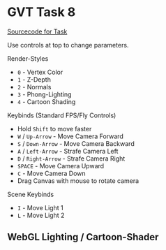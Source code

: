 
<script type="text/javascript" src="gl-matrix.js"></script>
<script type="text/javascript" src="dat.gui.min.js"></script>

# GVT Task 8
[Sourcecode for Task](https://raw.githubusercontent.com/hendrikp/scratchpad/gh-pages/gvt/gvt8.md)

Use controls at top to change parameters.

Render-Styles
* `0` - Vertex Color
* `1` - Z-Depth
* `2` - Normals
* `3` - Phong-Lighting
* `4` - Cartoon Shading

Keybinds (Standard FPS/Fly Controls)
* Hold `Shift` to move faster
* `W` / `Up-Arrow` - Move Camera Forward
* `S` / `Down-Arrow` - Move Camera Backward
* `A` / `Left-Arrow` - Strafe Camera Left
* `D` / `Right-Arrow` - Strafe Camera Right
* `SPACE` - Move Camera Upward
* `C` - Move Camera Down
* Drag Canvas with mouse to rotate camera

Scene Keybinds
* `I` - Move Light 1
* `L` - Move Light 2

## WebGL Lighting / Cartoon-Shader
<canvas id="wgl" width="768" height="768" style="outline: grey 2px solid;"></canvas>

<script id="wgl_vertex" type="nojs">
attribute vec4 pos;
attribute vec3 normal;
attribute vec4 col;

varying vec4 vPosition;
varying vec4 vColor;
varying vec3 vNormal;

uniform mat4 projection;

uniform mat4 modelview;
uniform mat4 camera;
uniform mat4 modelmatrix;

uniform mat3 normalmatrix;

void main()
{
  vColor = col;

  // gl_Position = projection * camera * modelmatrix * pos; // use precalulate modelview now.. (as needed for normalmatrix too)
  vPosition = modelview * pos;
  gl_Position = projection * vPosition;

  vNormal = normalize(normalmatrix * normal);
}
</script>

<script id="wgl_fragment" type="nojs">
precision mediump float;

varying vec4 vPosition;
varying vec4 vColor;
varying vec3 vNormal;

uniform int renderStyle;

// Material // Task 8 Phong
struct PhongMaterial
{
  vec3 ka;
  vec3 kd;
  vec3 ks;
  float ke; 
};
uniform PhongMaterial material;

const int MAX_LIGHTS = 2;
struct Light
{
  bool active;
  vec3 position;
  vec3 color;
};

uniform vec3 ambientLight;
uniform Light light[MAX_LIGHTS];

uniform vec2 cameraZ; // z-depth (task 7)

// Phong illumination for single light source, no ambient light. (BEL-3)
vec3 phong(vec3 p, vec3 n, vec3 v, Light l)
{
  vec3 L = l.color;

  vec3 s = normalize(l.position - p);
  vec3 r = reflect(-s, n);

  float sn = max( dot(s,n), 0.0);
  float rv = max( dot(r,v), 0.0);
      
  vec3 diffuse = material.kd * L * sn;
              
  vec3 specular = material.ks * L * pow(rv, material.ke);

  return diffuse + specular;			
}

// add all phong lights additive and ambient light
vec3 phong(vec3 p, vec3 n, vec3 v)
{
  // ambient light
  vec3 result = material.ka * ambientLight;

  // light from sources
  for (int i=0; i < MAX_LIGHTS; i++)
  {
    if (light[i].active)
    {
      result += phong(p, n, v, light[i]);
    }
  }
  return result;
}

// z-depth (task 7)
float transformZ(float z)
{
  float inv = 2.0 * cameraZ[0];
  float difZ = cameraZ[1] + cameraZ[0] - z * (cameraZ[1] - cameraZ[0]);
  return inv / difZ;
}

void main()
{
  if (renderStyle == 1)
  {
    // z-depth (task 7)
    gl_FragColor = vec4(vec3(transformZ(gl_FragCoord.z)), 1.0);
  }
  else if (renderStyle == 2)
  {
    // normals (debug)
    gl_FragColor = vec4((vNormal*0.5)+0.5, 1.0);
  }
  else if (renderStyle == 3)
  {
    // phong (task 8)
    gl_FragColor = vec4( phong(vPosition.xyz, normalize(vNormal), normalize(-vPosition.xyz)), 1.0);
  }
  else
  {
    // vertex color
    gl_FragColor = vColor;
  }
}
</script>

<script>

// Use DAT GUI
var gui = new dat.GUI();
var context;
var start = undefined;
var tTotal = 0.0;
var renderContinous = true;
function renderContext(timestamp)
{
  var elapsed = 0.0;
  const minFrametime = 1/60; // max 60fps
  const maxFrametime = 1/10; // min 10fps
  if (timestamp)
  {
    if (start === undefined)
    {
      start = timestamp;
    }

    elapsed = (timestamp - start) / 1000; // we want elapsed time in seconds
    if (elapsed < minFrametime)
    {
      elapsed = minFrametime;
    }
    else if(elapsed > maxFrametime)
    {
      elapsed = maxFrametime;
    }
    tTotal += elapsed;
  }

  if( context.render(elapsed, tTotal) )
  {
    requestFrame(renderContext);
  }
}

function requestFrame(requester)
{
  if (renderContinous && requester === renderContext)
  {
    window.requestAnimationFrame(renderContext);
  }
  else if(!renderContinous && requester !== renderContext)
  {
    window.requestAnimationFrame(renderContext);
  }
}

// Use glMatrix
const {mat4, mat3, vec3, quat} = glMatrix;

// resize helper from https://webgl2fundamentals.org/webgl/resources/webgl-utils.js
function resizeCanvasToDisplaySize(canvas, multiplier) {
  multiplier = multiplier || 1;
  const width  = canvas.clientWidth  * multiplier | 0;
  const height = canvas.clientHeight * multiplier | 0;
  if (canvas.width !== width ||  canvas.height !== height) {
      canvas.width  = width;
      canvas.height = height;
      return true;
  }
  return false;
}
  
// Compile shader
var _shaders = [];
function getShader(gl, type, id)
{
  var source = document.getElementById(id).text;
  var shader = gl.createShader(type);
  gl.shaderSource(shader, source);
  gl.compileShader(shader);

  if (!gl.getShaderParameter(shader, gl.COMPILE_STATUS))
  {
    console.log(gl.getShaderInfoLog(shader));
  }
  else
  {
    _shaders.push(shader);
    return shader;
  }
}

// link program
function initProgram(gl)
{
  var program = gl.createProgram();
  
  _shaders.forEach(element => gl.attachShader(program, element));
  
  gl.linkProgram(program);

  if (!gl.getProgramParameter(program, gl.LINK_STATUS))
  {
    console.log(gl.getProgramInfoLog(program));
  }
  else
  {
    return program;
  }
}

// color conversion for gradient (based on: https://axonflux.com/handy-rgb-to-hsl-and-rgb-to-hsv-color-model-c)
function hsl2rgb(h, s, l)
{
    var r, g, b;

    if(s == 0)
    {
        r = g = b = l; // achromatic
    }
    else
    {
        function hue2rgb(p, q, t)
        {
            if(t < 0) t += 1;
            if(t > 1) t -= 1;
            if(t < 1/6) return p + (q - p) * 6 * t;
            if(t < 1/2) return q;
            if(t < 2/3) return p + (q - p) * (2/3 - t) * 6;
            return p;
        }

        var q = l < 0.5 ? l * (1 + s) : l + s - l * s;
        var p = 2 * l - q;
        r = hue2rgb(p, q, h + 1/3);
        g = hue2rgb(p, q, h);
        b = hue2rgb(p, q, h - 1/3);
    }

    return [r,g,b];
}

// generate data
function generateSpiral( params )
{
  const {a, b, angleScale, rotations} = params;
  //a - space offset
  //b - space angle per rotation factor
  //angleScale - angle scale per point
  //rotations - rotations

  var positions = [];
  var indices = [];
  var colors = [];
  var shape = { m: {v: positions, i: indices, c: colors}, params: params, modelmatrix: glMatrix.mat4.create() };

  // generate data (spiral)
  var pi2 = 2 * Math.PI;
  
  var pointsPerRotation = Math.ceil( pi2 / angleScale );
  var pointsTotal = Math.ceil( rotations * pointsPerRotation );
  var origins = pointsTotal - pointsPerRotation; // one less rotation
  var pointsPerRotation2 = 2*pointsPerRotation;
  var fadeOut = (rotations*0.45)*pointsPerRotation;
  
  for (var i = 0; i < pointsTotal; ++i)
  {
    var angle = i * angleScale;
    var rotation = angle / pi2;
    
    var radius = a + b * rotation * rotation;

    positions.push( radius * Math.cos(angle), radius * Math.sin(angle), 0.5*radius*Math.sin(5*(angle)) );
    
    var progressRotation = (i % (pointsPerRotation+1)) / pointsPerRotation;
    var gradientHue = progressRotation;
    var saturation = i / pointsTotal;
    var light = 1.0;
    
    var nearEnd = pointsTotal - i - fadeOut;
    if (nearEnd < 0)
    {
      light += nearEnd/fadeOut;
    }
    
    var nearStart = i - fadeOut
    if (nearStart < 0)
    {
      light += nearStart/fadeOut;
    }

    // hsv based gradient
    var c = hsl2rgb(gradientHue, saturation, light);
    colors.push(c[0], c[1], c[2], 1);
    
    // still generate triangles?
    if (i < origins)
    {
      // fully filled
      indices.push( i, i+pointsPerRotation, i+1);
      indices.push( i, i+pointsPerRotation-1, i+pointsPerRotation);
    }
  }
  
  return shape;
}

// generate torus based on http://www.3d-meier.de/tut3/Seite58.html
function generateTorus( params )
{
  const {r, R, Nu, Nv} = params;

  var pi2 = 2 * Math.PI;

  var uMin = 0.0;
  var uMax = pi2;
  var vMin = 0.0;
  var vMax = pi2;
  
  var du = (uMax-uMin)/Nu;
  var dv = (vMax-vMin)/Nv;

  var positions = [];
  var indices = [];
  var colors = [];
  var normals = [];
  var shape = { m: {v: positions, n: normals, i: indices, c: colors}, params: params, modelmatrix: glMatrix.mat4.create() };

  // generate points
  for (var i=0; i<=Nu; i++)
  {
    for (var j=0; j<=Nv; j++)
    {
      var u = uMin + i * du;
      var v = vMin + j * dv;

      positions.push(
        (R + r * Math.cos(v)) * Math.cos(u),
        (R + r * Math.cos(v)) * Math.sin(u),
        r * Math.sin(v)
      );

      normals.push(
        Math.cos(v) * Math.cos(u),
        Math.cos(v) * Math.sin(u),
        Math.sin(v)
      );

      var c = hsl2rgb(j/Nv, 0.5, 0.5);
      colors.push(c[0], c[1], c[2], 1);

      // generate triangles
      if(i < Nu && j < Nv)
      {
        // points - CCW order
        var p = [
          i * (Nv + 1) + j,
          (i + 1) * (Nv + 1) + j,
          (i + 1) * (Nv + 1) + j + 1,
          i * (Nv + 1) + j + 1
        ];

        indices.push( p[0], p[1], p[2] );
        indices.push( p[2], p[3], p[0] );
      }
    }
  }

  return shape;
}

// generate icosphere based on http://blog.andreaskahler.com/2009/06/creating-icosphere-mesh-in-code.html
function generateIcosphere( params )
{
  const {N} = params;

  var t = (1.0 + Math.sqrt(5.0)) * 0.5;

  var vertices = [];
  var positions = [];
  var indices = [];
  var colors = [];
  var normals = [];

  function addVertex(v)
  {
    vec3.normalize(v,v);
    vertices.push(v);
    return vertices.length-1;
  }

  function getMiddlePoint(a, b)
  {
    // center between both points
    var mid = vec3.create();
    vec3.lerp(mid, vertices[a], vertices[b], 0.5);
    vec3.normalize(mid, mid);
    
    // check if not already exists
    for (var i = 0; i < vertices.length; i++)
    {
      if (vec3.equals(mid, vertices[i]))
      {
        return i;
      }
    }

    return addVertex(mid);
	}

  // create 12 vertices of a icosahedron
  addVertex(vec3.fromValues(-1,  t,  0));
  addVertex(vec3.fromValues( 1,  t,  0));
  addVertex(vec3.fromValues(-1, -t,  0));
  addVertex(vec3.fromValues( 1, -t,  0));

  addVertex(vec3.fromValues( 0, -1,  t));
  addVertex(vec3.fromValues( 0,  1,  t));
  addVertex(vec3.fromValues( 0, -1, -t));
  addVertex(vec3.fromValues( 0,  1, -t));

  addVertex(vec3.fromValues( t,  0, -1));
  addVertex(vec3.fromValues( t,  0,  1));
  addVertex(vec3.fromValues(-t,  0, -1));
  addVertex(vec3.fromValues(-t,  0,  1));

  // create 20 triangles of the icosahedron
  indices.push(0, 11, 5);
  indices.push(0, 5, 1);
  indices.push(0, 1, 7);
  indices.push(0, 7, 10);
  indices.push(0, 10, 11);

  // 5 adjacent faces 
  indices.push(1, 5, 9);
  indices.push(5, 11, 4);
  indices.push(11, 10, 2);
  indices.push(10, 7, 6);
  indices.push(7, 1, 8);

  // 5 faces around point 3
  indices.push(3, 9, 4);
  indices.push(3, 4, 2);
  indices.push(3, 2, 6);
  indices.push(3, 6, 8);
  indices.push(3, 8, 9);

  // 5 adjacent faces 
  indices.push(4, 9, 5);
  indices.push(2, 4, 11);
  indices.push(6, 2, 10);
  indices.push(8, 6, 7);
  indices.push(9, 8, 1);

  // refine triangles
  for (var i = 0; i < N; i++)
  {
      var indices2 = [];
      for (var tri = 0; tri < indices.length; tri += 3)
      {
          // replace triangle by 4 triangles
          var a = getMiddlePoint(indices[tri+0], indices[tri+1]);
          var b = getMiddlePoint(indices[tri+1], indices[tri+2]);
          var c = getMiddlePoint(indices[tri+2], indices[tri+0]);

          indices2.push(indices[tri+0], a, c);
          indices2.push(indices[tri+1], b, a);
          indices2.push(indices[tri+2], c, b);
          indices2.push(a, b, c);
      }
      indices = indices2;
  }

  var pi2 = 2*Math.PI;

  // convert vertices to position array
  for (var i=0; i < vertices.length; ++i)
  {
    positions.push(vertices[i][0], vertices[i][1], vertices[i][2]);
    normals.push(vertices[i][0], vertices[i][1], vertices[i][2]); // already normalized

    // coloration
    // looks also ok (front facing hue change)
    //var len = vec3.length(vertices[i]);
    //var hue = Math.abs(vertices[i][0]/len);

    // but this xz angle based hue change is looking better  
    var hue = (Math.PI+Math.atan2(vertices[i][0], vertices[i][2])) / pi2;

    var c = hsl2rgb(hue, 0.7, 0.5);
    
    colors.push(c[0], c[1], c[2], 1);
  }

  var shape = { m: {v: positions, n: normals, i: indices, c: colors}, params: params, modelmatrix: glMatrix.mat4.create() };
  return shape;
}

// generate drop based on http://www.3d-meier.de/tut3/Seite44.html
function generateDrop( params )
{
  const {a, b, Nu, Nv} = params;

  var pi2 = 2 * Math.PI;

  var uMin = 0.0;
  var uMax = Math.PI;
  var vMin = 0.0;
  var vMax = pi2;
  
  var du = (uMax-uMin)/Nu;
  var dv = (vMax-vMin)/Nv;

  var positions = [];
  var indices = [];
  var colors = [];
  var shape = { m: {v: positions, i: indices, c: colors}, params: params, modelmatrix: glMatrix.mat4.create() };

  // generate points
  for (var i=0; i<=Nu; i++)
  {
    for (var j=0; j<=Nv; j++)
    {
      var u = uMin + i * du;
      var v = vMin + j * dv;

      positions.push(
        a * (b - Math.cos(u)) *Math.sin(u) *Math.cos(v),
        a * (b - Math.cos(u)) *Math.sin(u) *Math.sin(v),
        Math.cos(u)
      );

      var c = hsl2rgb(i/Nv, 1-i/Nu, 0.5);
      colors.push(c[0], c[1], c[2], 1);

      // generate triangles
      if(i < Nu && j < Nv)
      {
        // points - CCW order
        var p = [
          i * (Nv + 1) + j,
          (i + 1) * (Nv + 1) + j,
          (i + 1) * (Nv + 1) + j + 1,
          i * (Nv + 1) + j + 1
        ];

        indices.push( p[0], p[1], p[2] );
        indices.push( p[2], p[3], p[0] );
      }
    }
  }

  return shape;
}

// generate a grid for horizon line (better for camera movement)
function generateGrid( params )
{
  const {gridsize, N} = params;

  var Nu = N;
  var Nv = N;

  var uMin = 0.0;
  var uMax = gridsize;
  var vMin = 0.0;
  var vMax = gridsize;
  
  var du = (uMax-uMin)/Nu;
  var dv = (vMax-vMin)/Nv;

  var positions = [];
  var indices = [];
  var colors = [];
  var normals = [];
  var shape = { m: {v: positions, n: normals, i: indices, c: colors}, params: params, modelmatrix: glMatrix.mat4.create() };

  // generate points
  for (var i=0; i<=Nu; i++)
  {
    for (var j=0; j<=Nv; j++)
    {
      var u = uMin + i * du;
      var v = vMin + j * dv;

      positions.push(u,v,0);

      normals.push(0.0, 0.0, 1.0); // z up

      var c = hsl2rgb(i/Nv, 0.5, 0.4);
      colors.push(c[0], c[1], c[2], 1);

      // generate triangles
      if(i < Nu && j < Nv)
      {
        // points - CCW order
        var p = [
          i * (Nv + 1) + j,
          (i + 1) * (Nv + 1) + j,
          (i + 1) * (Nv + 1) + j + 1,
          i * (Nv + 1) + j + 1
        ];

        indices.push( p[0], p[1], p[2] );
        indices.push( p[2], p[3], p[0] );
      }
    }
  }

  return shape;
}

// task 7 basic element
function generatePyramid( params )
{
  var positions = [];
  var indices = [];
  var colors = [];

 var positions = [
    // Front 
    0.0,  1.0,  0.0,
    -1.0, -1.0,  1.0,
    1.0, -1.0,  1.0,
    // Right
    0.0,  1.0,  0.0,
    1.0, -1.0,  1.0,
    1.0, -1.0, -1.0,
    // Back
    0.0,  1.0,  0.0,
    1.0, -1.0, -1.0,
    -1.0, -1.0, -1.0,
    // Left 
    0.0,  1.0,  0.0,
    -1.0, -1.0, -1.0,
    -1.0, -1.0,  1.0
  ];

  for(var i = 0; i < positions.length; i+=3)
  {
    colors.push(0.9, 0, 0, 1); // red
    indices.push( i/3 );
  }

  // bottom CCW
  indices.push( 1+2*3, 1+1*3, 1+0*3);
  indices.push( 1+0*3, 1+3*3, 1+2*3);

  var shape = { m: {v: positions, i: indices, c: colors}, params: params, modelmatrix: glMatrix.mat4.create() };
  return shape;
}

function rad2deg(r)
{
  return r * (180.0/Math.PI);
}

function createPhongMaterial(material) {
  material = material || {};

  // defaults
  material.ka = material.ka || [ 0.3, 0.3, 0.3 ];
  material.kd = material.kd || [ 0.6, 0.6, 0.6 ];
  material.ks = material.ks || [ 0.8, 0.8, 0.8 ];
  material.ke = material.ke || 10.;

  return material;
}

// init context
function initContext(id)
{
  var _canvas = document.getElementById(id);
  var gl = _canvas.getContext("webgl", {antialias: true});

  function cleanBg()
  {
      gl.clearColor(1, 1, 1, 1); // white
      gl.clear(gl.COLOR_BUFFER_BIT | gl.DEPTH_BUFFER_BIT);
  }

  if (gl)
  {
    var vs = getShader(gl, gl.VERTEX_SHADER, "wgl_vertex");
    var fs = getShader(gl, gl.FRAGMENT_SHADER, "wgl_fragment");
    
    var context = {gl: gl, vs: vs, fs: fs, canvas: _canvas};

    var program = initProgram(gl);
    context.program = program;

    // prepare canvas
    gl.useProgram(program);

    // clean + enable depth / features
    cleanBg();

    // Backface culling.
    gl.frontFace(gl.CCW);
    gl.enable(gl.CULL_FACE);
    gl.cullFace(gl.BACK);

    gl.enable(gl.DEPTH_TEST);
    gl.depthFunc(gl.LEQUAL);

    // Polygon offset of rastered Fragments.
    gl.enable(gl.POLYGON_OFFSET_FILL);
    gl.polygonOffset(0.5, 0);

    // prepare viewport
    resizeCanvasToDisplaySize(gl.canvas);
    gl.viewport(0, 0, gl.canvas.width, gl.canvas.height);
  
    // prepare attributes of shaders
    var posAttribute = gl.getAttribLocation(program, "pos");
    context.posAttribute = posAttribute;
    var colAttribute = gl.getAttribLocation(program, "col");
    context.colAttribute = colAttribute;
    var normalAttribute = gl.getAttribLocation(program, "normal");
    context.normalAttribute = normalAttribute;

    // modelmatrix
    var u_modelmatrix = gl.getUniformLocation(program, "modelmatrix");
    context.u_modelmatrix = u_modelmatrix;

    // modelview
    var u_modelview = gl.getUniformLocation(program, "modelview");
    context.u_modelview = u_modelmatrix;

    // normalmatrix
    var u_normalmatrix = gl.getUniformLocation(program, "normalmatrix");
    context.u_normalmatrix = u_normalmatrix;

    // ambient light
    context.u_ambientLight = gl.getUniformLocation(program, "ambientLight");
    context.ambientLight = [0.5, 0.5, 0.5];

    // phong lights
    context.maxLights = 2;
    context.u_light = [];
    context.light = [];
    for (var i = 0; i < context.maxLights; i++)
    {
      context.u_light.push({
        active:   gl.getUniformLocation(program, "light[" + i + "].active"),
        position: gl.getUniformLocation(program, "light[" + i + "].position"),
        color:    gl.getUniformLocation(program, "light[" + i + "].color")
      });
      context.light.push({
        active:   false,
        position: [0, 0, 0],
        color:    [1, 1, 1]
      });
    }

    // material
    context.u_materialKa = gl.getUniformLocation(program, "material.ka");
    context.u_materialKd = gl.getUniformLocation(program, "material.kd");
    context.u_materialKs = gl.getUniformLocation(program, "material.ks");
    context.u_materialKe = gl.getUniformLocation(program, "material.ke");

    // projection
    var u_projection = gl.getUniformLocation(program, "projection");
    context.u_projection = u_projection;
    var projection = mat4.create();
    context.projection = projection;
    var fovy = 0.5; // radians vertical

    var cameraZ = [0.1, 10]; // near, far
    mat4.perspective(projection, fovy, gl.canvas.width / gl.canvas.height, cameraZ[0], cameraZ[1]);
    gl.uniformMatrix4fv(u_projection, false, projection );
    // near, far for Z-depth rendering style
    var u_cameraZ = gl.getUniformLocation(program, "cameraZ");
    gl.uniform2fv(u_cameraZ, cameraZ );

    // render style
    context.renderStyle = 1;
    var u_renderStyle = gl.getUniformLocation(program, "renderStyle");
    context.u_renderStyle = u_renderStyle;

    // camera (used to move with keybinds)
    var camera = mat4.create();
    context.camera = camera;
    var u_camera = gl.getUniformLocation(program, "camera");
    context.u_camera = u_camera;
    var cameraPos = vec3.create();
    context.cameraPos = cameraPos;
    var cameraAngle = [0,0,0];
    context.cameraAngle = cameraAngle;
    var cameraRotation = mat4.create();
    context.cameraRotation = cameraRotation;
    
    function updateCamera()
    {
      // create camera rotation from camera angles
      var rot = quat.create();
      quat.fromEuler(rot, rad2deg(cameraAngle[0]), rad2deg(cameraAngle[1]), rad2deg(cameraAngle[2]));
      mat4.fromQuat(context.cameraRotation, rot);
      mat4.invert(context.cameraRotation, context.cameraRotation);

      // finalize camera (rot+pos)
      mat4.identity(camera);
      mat4.multiply(camera, cameraRotation, camera);
      mat4.translate(camera, camera, cameraPos);
      requestFrame();
    }
    context.updateCamera = updateCamera;
    function resetCamera()
    {
      vec3.set(cameraPos, 0,0,-4); // initial pos

      // rotation
      cameraAngle[0]=0;
      cameraAngle[1]=0;
      cameraAngle[2]=0;
      mat4.identity(cameraRotation);

      updateCamera();
    }
    context.resetCamera = resetCamera;

    // creation of buffers
    function createBuffers(shape)
    {
      // store vertices
      if (shape.m.v)
      {
        console.assert((shape.m.v.length%3) == 0, "[%s] Vertices malformed", shape.params.name );

        shape.m.pBuffer = gl.createBuffer();
        gl.bindBuffer(gl.ARRAY_BUFFER, shape.m.pBuffer);
        gl.bufferData(gl.ARRAY_BUFFER, new Float32Array(shape.m.v), gl.STATIC_DRAW);
      }
      else
      {
        console.assert(false, "[%s] No vertices", shape.params.name);
      }

      // store indices
      if (shape.m.i)
      {
        var indices = shape.m.i;
        console.assert((indices.length%3) == 0, "[%s] Indices %d not triangles", shape.params.name, shape.m.i.length);

        // check out of bound index
        var maxIndex = shape.m.v.length / 3;
        for (var i = 0; i < indices.length; i++)
        {
          console.assert( indices[i] < maxIndex, "[%s] Index %d -> %d not in bounds", shape.params.name, i, indices[i] );
        }

        shape.m.iBuffer = gl.createBuffer();
        gl.bindBuffer(gl.ELEMENT_ARRAY_BUFFER, shape.m.iBuffer);
        gl.bufferData(gl.ELEMENT_ARRAY_BUFFER, new Uint16Array(shape.m.i), gl.STATIC_DRAW);
      }

      // store normals
      if (shape.m.n)
      {        
        console.assert(shape.m.n.length == shape.m.v.length, "[%s] Vertices %d and Normals %d not matching", shape.params.name, shape.m.n.length, shape.m.v.length);

        shape.m.nBuffer = gl.createBuffer();
        gl.bindBuffer(gl.ARRAY_BUFFER, shape.m.nBuffer);
        gl.bufferData(gl.ARRAY_BUFFER, new Float32Array(shape.m.n), gl.STATIC_DRAW);
      }

      // store colors
      if (shape.m.c)
      {        
        console.assert((shape.m.v.length/3) == (shape.m.c.length/4), "[%s] Vertices %d and Colors %d not matching", shape.params.name, shape.m.v.length, shape.m.c.length);

        shape.m.cBuffer = gl.createBuffer();
        gl.bindBuffer(gl.ARRAY_BUFFER, shape.m.cBuffer);
        gl.bufferData(gl.ARRAY_BUFFER, new Float32Array(shape.m.c), gl.STATIC_DRAW);
      }
    }

    /*
    // method to draw line strip
    function drawArrays(shape)
    {
      // if buffer not yet created try (cached)
      if (!shape.m.pBuffer)
      {
        createBuffers(shape);
      }

      // vertices
      if (shape.m.pBuffer)
      {
        gl.bindBuffer(gl.ARRAY_BUFFER, shape.m.pBuffer);
        gl.enableVertexAttribArray(posAttribute);
        gl.vertexAttribPointer(posAttribute, 3, gl.FLOAT, false, 0, 0);
      }

      // position
      gl.uniformMatrix4fv(u_modelmatrix, false, shape.modelmatrix );

      // draw
      gl.drawArrays(gl.LINE_STRIP, 0, shape.m.v.length / 3);
    }
    */

    // method to draw
    function drawElements(shape)
    {
      // if buffer not yet created try (cached)
      if (!shape.m.pBuffer)
      {
        createBuffers(shape);
      }

      // vertices
      if (shape.m.pBuffer)
      {
        gl.bindBuffer(gl.ARRAY_BUFFER, shape.m.pBuffer);
        gl.enableVertexAttribArray(posAttribute);
        gl.vertexAttribPointer(posAttribute, 3, gl.FLOAT, false, 0, 0);
      }

      // normals
      if (shape.m.nBuffer)
      {
        gl.bindBuffer(gl.ARRAY_BUFFER, shape.m.nBuffer);
        gl.enableVertexAttribArray(normalAttribute);
        gl.vertexAttribPointer(normalAttribute, 3, gl.FLOAT, false, 0, 0);
      }

      // colors
      if (shape.m.cBuffer)
      {
        gl.bindBuffer(gl.ARRAY_BUFFER, shape.m.cBuffer);
        gl.enableVertexAttribArray(colAttribute);
        gl.vertexAttribPointer(colAttribute, 4, gl.FLOAT, false, 0, 0);
      }

      // indices
      if (shape.m.iBuffer)
      {
        gl.bindBuffer(gl.ELEMENT_ARRAY_BUFFER, shape.m.iBuffer);
      }

      // position
      gl.uniformMatrix4fv(u_modelmatrix, false, shape.modelmatrix );

      // modelview
      gl.uniformMatrix4fv(u_modelview, false, shape.modelview );

      // normal matrix
      gl.uniformMatrix3fv(u_normalmatrix, false, shape.normalmatrix );

      // phong material
      if (shape.params.mat)
      {
        gl.uniform3fv(context.u_material, shape.params.mat.ka);
        gl.uniform3fv(context.u_material, shape.params.mat.kd);
        gl.uniform3fv(context.u_material, shape.params.mat.ks);
        gl.uniform1f( context.u_material, shape.params.mat.ke);
      }

      // ui options for drawing
      if (shape.params.drawLines == true)
      {
        // draw lines
        gl.drawElements(gl.LINES, shape.m.i.length, gl.UNSIGNED_SHORT, 0);
      }
      else 
      {
        // draw triangles based on indices
        gl.drawElements(gl.TRIANGLES, shape.m.i.length, gl.UNSIGNED_SHORT, 0);
      }
    }

    // generate data
    var scene = {};
    context.scene = scene;

    // update camera dependend matrix
    function updateSceneObjectModelViewMatrix(shape)
    {
      // calculate normal matrix and modelview matrix
      if (!shape.normalmatrix)
      {
        shape.normalmatrix = mat3.create();
        shape.modelview = mat4.create();
      }

      mat4.multiply(shape.modelview, context.camera, shape.modelmatrix);
      mat3.normalFromMat4(shape.normalmatrix, shape.modelview);
    }

    // update model instance dependent matrix
    function updateSceneObjectMatrix(shape)
    {
      // reposition + resize
      mat4.identity(shape.modelmatrix);
      mat4.translate(shape.modelmatrix, shape.modelmatrix, shape.params.pos);
      mat4.scale(shape.modelmatrix, shape.modelmatrix, shape.params.scale);
      mat4.rotateX(shape.modelmatrix, shape.modelmatrix, shape.params.rotate[0]);
      mat4.rotateY(shape.modelmatrix, shape.modelmatrix, shape.params.rotate[1]);
      mat4.rotateZ(shape.modelmatrix, shape.modelmatrix, shape.params.rotate[2]);

      updateSceneObjectModelViewMatrix(shape);
    }

    function createSceneObject(params)
    {
      if (params.name != '')
      {
        if (params.pos === undefined && params.posOrigin !== undefined)
        {
          params.pos = Array.from(params.posOrigin);
        }

        var shape = params.generator(params);

        updateSceneObjectMatrix(shape);
        scene[shape.params.name] = shape; // place into scene

        return shape;
      }
    }

    function duplicateSceneObject(source, params)
    {
      if (params.name != '')
      {
        if (params.pos === undefined && params.posOrigin !== undefined)
        {
          params.pos = Array.from(params.posOrigin);
        }

        var shape = {};
        Object.assign(shape, source);
        shape.params = params;
        shape.params.draw = source.params.draw;

        shape.modelmatrix = glMatrix.mat4.create();

        updateSceneObjectMatrix(shape);
        scene[shape.params.name] = shape; // place into scene

        return shape;
      }
    }

    // grid
    var gridsize = 30;
    var grid = createSceneObject({
      name: 'grid',
      generator: generateGrid,
      pos: [-gridsize*0.5, -1, gridsize*0.5],
      scale: [1, 1, 1],
      rotate: [-Math.PI*0.5, 0, 0.0],
      gridsize: gridsize,
      N: 50,
      drawLines: false,
      draw: drawElements,
      mat: createPhongMaterial(),
    });

    var ui = gui.addFolder('Scene Grid');
    ui.add(grid.params, "gridsize", 1, 100, 1).onChange( function() {
      gridsize = grid.params.gridsize;
      grid.params.pos = [-gridsize*0.5, -1, gridsize*0.5]; // when size changes need to also recenter grid
      createSceneObject(grid.params);
      
      } );
    ui.add(grid.params, "N", 2, 100, 1).onChange( function() { createSceneObject(grid.params); requestFrame();} );
    ui.add(grid.params, "drawLines").onChange( requestFrame );

    // 4.1 + 4.2 procedural shape 1 - torus 
    var torus = createSceneObject({
      name: 'torus',
      generator: generateTorus,
      pos: [0, 0.0, 0.0],
      scale: [0.5, 0.5, 0.5],
      rotate: [0, 0, 0],
      r: 0.1, R: 1.0,
      Nu: 35, Nv: 20,
      drawLines: false,
      draw: drawElements,
      mat: createPhongMaterial(),
    });
    /*
    var ui = gui.addFolder('Torus - 4.1+2');
    ui.add(torus.params, "r", 0, 0.5, 0.0002).onChange( function() { createSceneObject(torus.params); requestFrame(); } );
    ui.add(torus.params, "R", 0, 1, 0.005).onChange( function() { createSceneObject(torus.params); requestFrame(); } );
    ui.add(torus.params, "Nu", 3, 40, 1).onChange( function() { createSceneObject(torus.params); requestFrame(); } );
    ui.add(torus.params, "Nv", 3, 40, 1).onChange( function() { createSceneObject(torus.params); requestFrame(); } );
    ui.add(torus.params, "drawLines").onChange( requestFrame );

    // 4.1 + 4.2 procedural shape 2 - drop
    var drop = createSceneObject({
      name: 'drop',
      generator: generateDrop,
      pos: [0.5, -0.5, 0.0],
      scale: [0.3, 0.3, 0.3],
      rotate: [-Math.PI*0.5, 0, 0.0],
      a: 0.5, b: 1.0,
      Nu: 20, Nv: 20,
      drawLines: false,
      draw: drawElements,
    });
    var ui = gui.addFolder('Drop - 4.1+2');
    ui.add(drop.params, "a", 0, 1, 0.02).onChange( function() { createSceneObject(drop.params); requestFrame();} );
    ui.add(drop.params, "b", 0, 1, 0.02).onChange( function() { createSceneObject(drop.params); requestFrame();} );
    ui.add(drop.params, "Nu", 3, 40, 1).onChange( function() { createSceneObject(drop.params); requestFrame();} );
    ui.add(drop.params, "Nv", 3, 40, 1).onChange( function() { createSceneObject(drop.params); requestFrame();} );
    ui.add(drop.params, "drawLines").onChange( requestFrame );
    
    // 4.3 - custom procedural shape - extended task 3
    var wspiral = createSceneObject({
      name: 'wspiral',
      generator: generateSpiral,
      pos: [-0.5, -0.5, 0.0],
      scale: [0.5, 0.5, 0.5],
      rotate: [0.25, 0.25, 0.0],
      a: 0.003, b: 0.03,
      angleScale: 0.1, rotations: 5,
      drawLines: false,
      draw: drawElements,
    });
    var ui = gui.addFolder('Wobbly Spiral - 4.3 (only frontface)');
    ui.add(wspiral.params, "a", 0, 0.3, 0.0002).onChange( function() { createSceneObject(wspiral.params); requestFrame(); } );
    ui.add(wspiral.params, "b", 0, 0.3, 0.005).onChange( function() { createSceneObject(wspiral.params); requestFrame();} );
    ui.add(wspiral.params, "rotations", 0, 20, 0.3).onChange( function() { createSceneObject(wspiral.params); requestFrame();} );
    ui.add(wspiral.params, "drawLines").onChange( requestFrame );
    */

    // 5 - icosphere
    var sscale = [0.1, 0.1, 0.1];
    var sphere = createSceneObject({
      name: 'sphere',
      generator: generateIcosphere,
      posOrigin: [0, 0.0, 0.0],
      scale: sscale,
      rotate: [0.0, 0.0, 0.0],
      N: 3,
      drawLines: false,
      draw: drawElements,
      mat: createPhongMaterial({kd:[1.,1.,0.]}), // yellow
    });
    /*
    var ui = gui.addFolder('Icosphere - 5');
    ui.add(sphere.params, "N", 0, 4, 1).onChange( function() { createSceneObject(sphere.params); requestFrame();} );
    ui.add(sphere.params, "drawLines").onChange( requestFrame );
    */

    // 6. we need 3 more spheres to animate them
    var sphere2 = duplicateSceneObject(sphere, {
      name: 'sphere2',
      posOrigin: [0, 0.0, 0.0],
      scale: sscale,
      rotate: [0.0, 0.0, 0.0],
      drawLines: false,
      mat: createPhongMaterial({kd:[0.,1.,0.]}), // green
    });
    var sphere3 = duplicateSceneObject(sphere, {
      name: 'sphere3',
      posOrigin: [0, 0.0, 0.0],
      scale: sscale,
      rotate: [0.0, 0.0, 0.0],
      drawLines: false,
      mat: createPhongMaterial({kd:[1.,0.,0.]}), // red
    });
    var sphere4 = duplicateSceneObject(sphere, {
      name: 'sphere4',
      posOrigin: [0, 0.0, 0.0],
      scale: sscale,
      rotate: [0.0, 0.0, 0.0],
      drawLines: false,
      mat: createPhongMaterial({kd:[0.,0.,1.]}), // blue
    });

    // 7. add more interecting shapes for Z-Visualization
    /*
    var pyramid = createSceneObject({
      name: 'pyramid',
      generator: generatePyramid,
      posOrigin: [0, -0.25, 0.0],
      scale: [0.5, 0.25, 0.5],
      rotate: [0.0, 0.0, 0.0],
      drawLines: false,
      draw: drawElements,
    });
    var pyramid2 = duplicateSceneObject(pyramid, {
      name: 'pyramid2',
      posOrigin: [0, 0.25, 0.0],
      scale: [0.5, 0.25, 0.5],
      rotate: [Math.PI, 0 , 0.0],
      drawLines: false,
    });
    */

    var torus2 = duplicateSceneObject(torus, {
      name: 'torus2',
      posOrigin: [0, 0.0, 0.0],
      scale: [1.0, 1.0, 1.0],
      rotate: [0, 0 , 0.0],
      drawLines: false,
      mat: createPhongMaterial(),
    });

    // reset camera gui
    gui.add(context, "resetCamera");

    // task 6 animation speed
    context.animationSpeed = 0.2;
    gui.add(context, "animationSpeed", 0.2, 0.4, 0.01);

    // task 7 z-Depth visualization
    gui.add(context, "renderStyle", 0, 4, 1);

    // based on https://de.wikipedia.org/wiki/Lemniskate_von_Bernoulli
    function infinityRotatePath(shape, speed, tTotal, offset, offset2)
    {
      // restore origin pos (shallow-clone)
      shape.params.pos = Array.from(shape.params.posOrigin);

      // calculate animated position
      var t = offset + speed * (tTotal + offset2);
      var axisScale = 2.0 / (3.0-Math.cos(2.0*t));
      shape.params.pos[0] += axisScale * Math.cos(t);
      shape.params.pos[1] += axisScale * Math.sin(2.0*t) * 0.5;

      shape.params.rotate[2] = Math.PI * t;

      // update matrix
      updateSceneObjectMatrix(shape);
    }

    function infinityRotatePath2(shape, speed, tTotal, offset, offset2)
    {
      // restore origin pos (shallow-clone)
      shape.params.pos = Array.from(shape.params.posOrigin);

      // calculate animated position
      var t = offset + speed * (tTotal + offset2);
      var axisScale = 2.0 / (3.0-Math.cos(2.0*t));
      shape.params.pos[2] += axisScale * Math.cos(t);
      shape.params.pos[1] += axisScale * Math.sin(2.0*t) * 0.5;

      shape.params.rotate[0] = Math.PI * t;

      // update matrix
      updateSceneObjectMatrix(shape);
    }

    function rotateTorus(shape, speed, tTotal, offset, offset2)
    {
      var t = offset + speed * tTotal;
      shape.params.rotate[1] = offset2 + Math.PI * 2 * t;

      // update matrix
      updateSceneObjectMatrix(shape);
    }

    // animation task
    function animate(elapsed, tTotal)
    {
      var speed = context.animationSpeed;

      var s1 = scene['sphere'];
      infinityRotatePath(s1, speed, tTotal, Math.PI*0.5, -1);
      var s2 = scene['sphere2'];
      infinityRotatePath(s2, speed, tTotal, 0, 1);
      var s3 = scene['sphere3'];
      infinityRotatePath2(s3, speed, tTotal, 0, -1);
      var s4 = scene['sphere4'];
      infinityRotatePath2(s4, speed, tTotal, Math.PI*0.5, 1);

      var sceneTorus = scene['torus'];
      rotateTorus(sceneTorus, 0.5 * (speed/Math.PI), tTotal, 0, -Math.PI*0.5 ); 
    }

    // draw task
    context.render = function(elapsed, tTotal)
    {
      animate(elapsed, tTotal);

      cleanBg();

      // update style
      gl.uniform1i(u_renderStyle, context.renderStyle );

      // update camera
      gl.uniformMatrix4fv(u_camera, false, camera );

      // update lights
      if (context.renderStyle >= 3 && context.renderStyle <= 4)
      {
        // ambient
        gl.uniform3fv(program.u_ambientLight, context.ambientLight);

        for (var i = 0; i < context.light; i++)
        {
          gl.uniform1i(program.u_light[i].active, context.light[i].active);

          if (context.light[i].active)
          {
            gl.uniform3fv(prog.u_light[j].position, context.light[i].position); // TODO transform

            gl.uniform3fv(prog.u_light[j].color, context.light[i].color);
          }
        }
      }

      // draw all shapes in scene
      for (shape in scene)
      {
        var s = scene[shape];

        updateSceneObjectModelViewMatrix(s);
        s.params.draw(s);
      }

      return renderContinous; // true for continous animation, false for no update required
    }

    return context;
  }
}

// create context and render once
context = initContext("wgl");
context.resetCamera(); // init camera pos and draw

requestFrame(renderContext); // start continous rendering

// Camera/Key handler
window.onkeydown = function(evt)
{
  var key = evt.which ? evt.which : evt.keyCode;
  var c = String.fromCharCode(key);
  
  var change = 0.01;

  if(evt.shiftKey)
  {
    change *= 3.0;
  }

  var ct = vec3.create();

  if (c == 'W'|| key == 38)
  {
    ct[2]=change;
  }
  else if(c == 'S' || key == 40)
  {
    ct[2]=-change;
  }
  else if(c == 'A' || key == 37)
  {
    ct[0]=change;
  }
  else if(c == 'D' || key == 39)
  {
    ct[0]=-change;
  }
  else if(c == ' ')
  {
    ct[1]=-change;
  }
  else if(c == 'C')
  {
    ct[1]=change;
  }

  // we want to move relative to viewing direction
  var transformDir = mat4.clone(context.cameraRotation);
  mat4.invert(transformDir, transformDir);
  vec3.transformMat4(ct, ct, transformDir);

  vec3.add(context.cameraPos, context.cameraPos, ct);
  context.updateCamera();
};


function normalizeRad(r)
{
  while (r < 0)
    r += Math.PI*2;
  while (r >= Math.PI*2)
    r -= Math.PI*2;
  return r;
}

function restrainPitch(r)
{
  if (r < -Math.PI*0.5)
    r = -Math.PI*0.5;
  if (r > Math.PI*0.5)
    r = Math.PI*0.5;
  return r;
}

// Camera/Mouse handler
function mouseDrag(evt)
{
  if ((evt.buttons & 1) == 1) // mouse primary down?
  {
    var changeX = evt.movementX / context.canvas.clientWidth;
    var changeY = evt.movementY / context.canvas.clientHeight;
    changeX *= Math.PI;
    changeY *= Math.PI;

    // handle angles
    var camRotation = context.cameraAngle;
    camRotation[0] -= changeY;
    camRotation[1] -= changeX;
    camRotation[0] = restrainPitch(camRotation[0]); // pitch
    camRotation[1] = normalizeRad(camRotation[1]); // yaw

    context.updateCamera();
  }
}

context.canvas.addEventListener("mousemove", mouseDrag, false);

</script>
